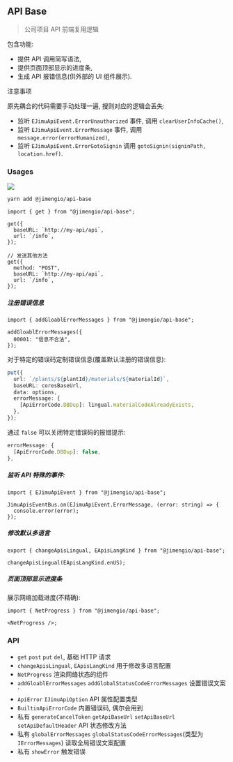 ## API Base

> 公司项目 API 前端复用逻辑

包含功能:

- 提供 API 调用简写语法,
- 提供页面顶部显示的进度条,
- 生成 API 报错信息(供外部的 UI 组件展示).

注意事项

原先耦合的代码需要手动处理一遍, 搜则对应的逻辑会丢失:

- 监听 `EJimuApiEvent.ErrorUnauthorized` 事件, 调用 `clearUserInfoCache()`,
- 监听 `EJimuApiEvent.ErrorMessage` 事件, 调用 `message.error(errorHumanized)`,
- 监听 `EJimuApiEvent.ErrorGotoSignin` 调用 `gotoSignin(signinPath, location.href)`.

### Usages

![](https://img.shields.io/npm/v/@jimengio/api-base.svg?style=flat-square)

```bash
yarn add @jimengio/api-base
```

```tsx
import { get } from "@jimengio/api-base";

get({
  baseURL: `http://my-api/api`,
  url: `/info`,
});

// 发送其他方法
get({
  method: "POST",
  baseURL: `http://my-api/api`,
  url: `/info`,
});
```

##### 注册错误信息

```tsx
import { addGloablErrorMessages } from "@jimengio/api-base";

addGloablErrorMessages({
  00001: "信息不合法",
});
```

对于特定的错误码定制错误信息(覆盖默认注册的错误信息):

```ts
put({
  url: `/plants/${plantId}/materials/${materialId}`,
  baseURL: coresBaseUrl,
  data: options,
  errorMessage: {
    [ApiErrorCode.DBDup]: lingual.materialCodeAlreadyExists,
  },
});
```

通过 `false` 可以关闭特定错误码的报错提示:

```ts
errorMessage: {
  [ApiErrorCode.DBDup]: false,
},
```

##### 监听 API 特殊的事件:

```tsx
import { EJimuApiEvent } from "@jimengio/api-base";

JimuApisEventBus.on(EJimuApiEvent.ErrorMessage, (error: string) => {
  console.error(error);
});
```

##### 修改默认多语言

```tsx
export { changeApisLingual, EApisLangKind } from "@jimengio/api-base";

changeApisLingual(EApisLangKind.enUS);
```

##### 页面顶部显示进度条

展示网络加载进度(不精确):

```tsx
import { NetProgress } from "@jimengio/api-base";

<NetProgress />;
```

### API

- `get` `post` `put` `del`, 基础 HTTP 请求
- `changeApisLingual`, `EApisLangKind` 用于修改多语言配置
- `NetProgress` 渲染网络状态的组件
- `addGloablErrorMessages` `addGlobalStatusCodeErrorMessages` 设置错误文案`
- `ApiError` `IJimuApiOption` API 属性配置类型
- `BuiltinApiErrorCode` 内置错误码, 偶尔会用到
- 私有 `generateCancelToken` `getApiBaseUrl` `setApiBaseUrl` `setApiDefaultHeader` API 状态修改方法
- 私有 `globalErrorMessages` `globalStatusCodeErrorMessages`(类型为 `IErrorMessages`) 读取全局错误文案配置
- 私有 `showError` 触发错误

